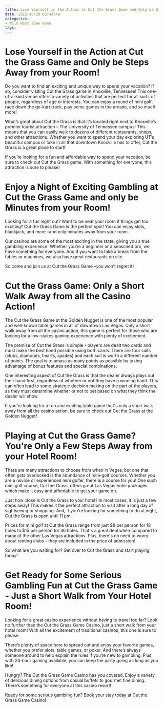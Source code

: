 ```yaml
---
title: Lose Yourself in the Action at Cut the Grass Game and Only be Steps Away from your Room!
date: 2022-10-29 00:43:49
categories:
- Wild West Zone Game
tags:
---
```



#  Lose Yourself in the Action at Cut the Grass Game and Only be Steps Away from your Room!

Do you want to find an exciting and unique way to spend your vacation? If so, consider visiting Cut the Grass game in Knoxville, Tennessee! This one-of-a-kind venue offers a variety of activities that are perfect for all sorts of people, regardless of age or interests. You can enjoy a round of mini golf, race down the go-kart track, play some games in the arcade, and so much more!

What’s great about Cut the Grass is that it’s located right next to Knoxville’s premier tourist attraction – The University of Tennessee campus! This means that you can easily walk to dozens of different restaurants, shops, and other attractions. Whether you want to spend your day exploring UT’s beautiful campus or take in all that downtown Knoxville has to offer, Cut the Grass is a great place to start!

If you’re looking for a fun and affordable way to spend your vacation, be sure to check out Cut the Grass game. With something for everyone, this attraction is sure to please!

#  Enjoy a Night of Exciting Gambling at Cut the Grass Game and only be Minutes from your Room!

Looking for a fun night out? Want to be near your room if things get too exciting? Cut the Grass Game is the perfect spot! You can enjoy slots, blackjack, and more –and only minutes away from your room.

Our casinos are some of the most exciting in the state, giving you a true gambling experience. Whether you’re a beginner or a seasoned pro, we have something for everyone. And if you want to take a break from the tables or machines, we also have great restaurants on site.

So come and join us at Cut the Grass Game –you won’t regret it!

#  Cut the Grass Game: Only a Short Walk Away from all the Casino Action!

The Cut the Grass Game at the Golden Nugget is one of the most popular and well-known table games in all of downtown Las Vegas. Only a short walk away from all the casino action, this game is perfect for those who are looking for a low-stakes gaming experience with plenty of excitement.

The premise of Cut the Grass is simple - players are dealt two cards and must make the best hand possible using both cards. There are four suits (clubs, diamonds, hearts, spades) and each suit is worth a different number of points. The goal is to amass as many points as possible by taking advantage of bonus features and special combinations.

One interesting aspect of Cut the Grass is that the dealer always plays out their hand first, regardless of whether or not they have a winning hand. This can often lead to some strategic decision making on the part of the players, as they must determine whether or not to bet based on what they think the dealer will show.

If you're looking for a fun and exciting table game that's only a short walk away from all the casino action, be sure to check out Cut the Grass at the Golden Nugget!

#  Playing at Cut the Grass Game? You're Only a Few Steps Away from your Hotel Room!

There are many attractions to choose from when in Vegas, but one that often gets overlooked is the abundance of mini-golf courses. Whether you are a novice or experienced mini golfer, there is a course for you! One such mini golf course, Cut the Grass, offers great Las Vegas hotel packages which make it easy and affordable to get your game on.

Just how close is Cut the Grass to your hotel? In most cases, it is just a few steps away! This makes it the perfect attraction to visit after a long day of sightseeing or shopping. And, if you're looking for something to do at night, Cut the Grass is open until 11 pm.

Prices for mini golf at Cut the Grass range from just $8 per person for 18 holes to $15 per person for 36 holes. That's a great deal when compared to many of the other Las Vegas attractions. Plus, there's no need to worry about renting clubs - they are included in the price of admission!

So what are you waiting for? Get over to Cut the Grass and start playing today!

#  Get Ready for Some Serious Gambling Fun at Cut the Grass Game - Just a Short Walk from Your Hotel Room!

Looking for a great casino experience without having to travel too far? Look no further than the Cut the Grass Game Casino, just a short walk from your hotel room! With all the excitement of traditional casinos, this one is sure to please.

There’s plenty of space here to spread out and enjoy your favorite games, whether you prefer slots, table games, or poker. And there’s always someone around to help explain the rules if you’re new to gambling. Plus, with 24-hour gaming available, you can keep the party going as long as you like!

Hungry? The Cut the Grass Game Casino has you covered. Enjoy a variety of delicious dining options from casual buffets to gourmet fine dining. There’s something for everyone at this casino resort!

Ready for some serious gambling fun? Book your stay today at Cut the Grass Game Casino!